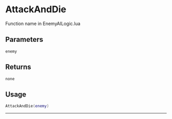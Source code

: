 # AttackAndDie
Function name in EnemyAILogic.lua
## Parameters
`enemy`
## Returns
`none`
## Usage
```lua
AttackAndDie(enemy)
```
---
